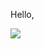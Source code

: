 Hello,


<img src="https://img.shields.io/badge/ThankyouforComingourSample1planet-C71A36?style=flat&logo=apachecassandra&logoColor=white"/>


